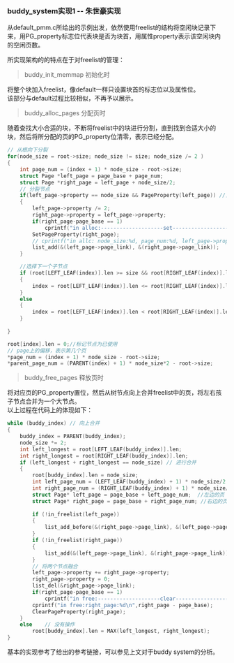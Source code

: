### buddy_system实现1 -- 朱世豪实现
从default_pmm.c所给出的示例出发，依然使用freelist的结构将空闲块记录下来，用PG_property标志位代表块是否为块首，用属性property表示该空闲块内的空闲页数。

所实现架构的的特点在于对freelist的管理：

> buddy_init_memmap 初始化时

将整个块加入freelist，像default一样只设置块首的标志位以及属性位。  
该部分与default过程比较相似，不再予以展示。

> buddy_alloc_pages 分配页时

随着查找大小合适的块，不断将freelist中的块进行分割，直到找到合适大小的块，然后将所分配的页的PG_property位清零，表示已经分配。

```c
// 从根向下分裂
for(node_size = root->size; node_size != size; node_size /= 2 )
{
    int page_num = (index + 1) * node_size - root->size;
    struct Page *left_page = page_base + page_num;
    struct Page *right_page = left_page + node_size/2;
    // 分裂节点
    if(left_page->property == node_size && PageProperty(left_page)) //当且仅当整个大页都是空闲页的时候，才分裂
    {
        left_page->property /= 2;
        right_page->property = left_page->property;
        if(right_page-page_base == 1)
            cprintf("in alloc:--------------------set--------------------\n");
        SetPageProperty(right_page);
        // cprintf("in allc: node_size:%d, page_num:%d, left_page->property:%d, right_page->property:%d\n",node_size, page_num, left_page->property, right_page->property);
        list_add(&(left_page->page_link), &(right_page->page_link));
    }

    //选择下一个子节点
    if (root[LEFT_LEAF(index)].len >= size && root[RIGHT_LEAF(index)].len>=size)
    {
        index = root[LEFT_LEAF(index)].len <= root[RIGHT_LEAF(index)].len ? LEFT_LEAF(index) : RIGHT_LEAF(index);
    }
    else
    {
        index = root[LEFT_LEAF(index)].len < root[RIGHT_LEAF(index)].len ? RIGHT_LEAF(index) : LEFT_LEAF(index);
    }
    
}

root[index].len = 0;//标记节点为已使用
// page上的偏移，表示第几个页
*page_num = (index + 1) * node_size - root->size;
*parent_page_num = (PARENT(index) + 1) * node_size*2 - root->size;
```
> buddy_free_pages 释放页时

将对应页的PG_property置位，然后从树节点向上合并freelist中的页，将左右孩子节点合并为一个大节点。  
以上过程在代码上的体现如下：

``` c
while (buddy_index) // 向上合并
{
    buddy_index = PARENT(buddy_index);
    node_size *= 2;
    int left_longest = root[LEFT_LEAF(buddy_index)].len;
    int right_longest = root[RIGHT_LEAF(buddy_index)].len;
    if (left_longest + right_longest == node_size) // 进行合并
    {
        root[buddy_index].len = node_size;
        int left_page_num = (LEFT_LEAF(buddy_index) + 1) * node_size/2 - root->size; //左边的页号
        int right_page_num = (RIGHT_LEAF(buddy_index) + 1) * node_size/2 - root->size; //右边的页号
        struct Page* left_page = page_base + left_page_num;  //左边的页
        struct Page* right_page = page_base + right_page_num; //右边的页
        
        if (!in_freelist(left_page))
        {
            list_add_before(&(right_page->page_link), &(left_page->page_link));
        }
        if (!in_freelist(right_page))
        {
            list_add(&(left_page->page_link), &(right_page->page_link));
        }
        // 将两个节点融合
        left_page->property += right_page->property;
        right_page->property = 0;
        list_del(&right_page->page_link);
        if(right_page-page_base == 1)
            cprintf("in free:--------------------clear--------------------\n");
        cprintf("in free:right_page:%d\n",right_page - page_base);
        ClearPageProperty(right_page);
    }
    else    // 没有操作
        root[buddy_index].len = MAX(left_longest, right_longest);
}
```

基本的实现参考了给出的参考链接，可以参见上文对于buddy system的分析。

